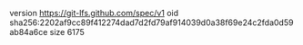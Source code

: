 version https://git-lfs.github.com/spec/v1
oid sha256:2202af9cc89f412274dad7d2fd79af914039d0a38f69e24c2fda0d59ab84a6ce
size 6175
